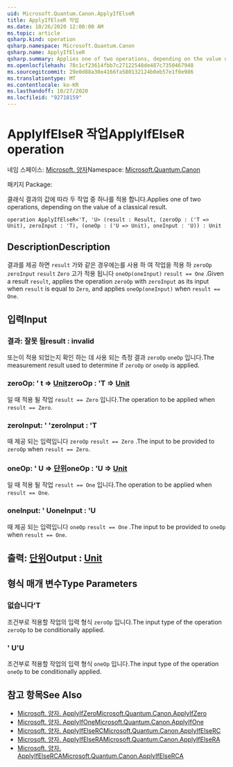 ```yaml
---
uid: Microsoft.Quantum.Canon.ApplyIfElseR
title: ApplyIfElseR 작업
ms.date: 10/26/2020 12:00:00 AM
ms.topic: article
qsharp.kind: operation
qsharp.namespace: Microsoft.Quantum.Canon
qsharp.name: ApplyIfElseR
qsharp.summary: Applies one of two operations, depending on the value of a classical result.
ms.openlocfilehash: 78c1cf23614fbb7c27122548de487c7350467948
ms.sourcegitcommit: 29e0d88a30e4166fa580132124b0eb57e1f0e986
ms.translationtype: MT
ms.contentlocale: ko-KR
ms.lasthandoff: 10/27/2020
ms.locfileid: "92718159"
---
```

# <a name="applyifelser-operation"></a><span data-ttu-id="d229f-102">ApplyIfElseR 작업</span><span class="sxs-lookup"><span data-stu-id="d229f-102">ApplyIfElseR operation</span></span>

<span data-ttu-id="d229f-103">네임 스페이스: [Microsoft. 양자](xref:Microsoft.Quantum.Canon)</span><span class="sxs-lookup"><span data-stu-id="d229f-103">Namespace: [Microsoft.Quantum.Canon](xref:Microsoft.Quantum.Canon)</span></span>

<span data-ttu-id="d229f-104">패키지 [](https://nuget.org/packages/)</span><span class="sxs-lookup"><span data-stu-id="d229f-104">Package: [](https://nuget.org/packages/)</span></span>


<span data-ttu-id="d229f-105">클래식 결과의 값에 따라 두 작업 중 하나를 적용 합니다.</span><span class="sxs-lookup"><span data-stu-id="d229f-105">Applies one of two operations, depending on the value of a classical result.</span></span>

```qsharp
operation ApplyIfElseR<'T, 'U> (result : Result, (zeroOp : ('T => Unit), zeroInput : 'T), (oneOp : ('U => Unit), oneInput : 'U)) : Unit
```


## <a name="description"></a><span data-ttu-id="d229f-106">Description</span><span class="sxs-lookup"><span data-stu-id="d229f-106">Description</span></span>

<span data-ttu-id="d229f-107">결과를 제공 하면 `result` 가와 같은 경우에는를 사용 하 여 작업을 적용 하 `zeroOp` `zeroInput` `result` `Zero` 고가 적용 됩니다 `oneOp(oneInput)` `result == One` .</span><span class="sxs-lookup"><span data-stu-id="d229f-107">Given a result `result`, applies the operation `zeroOp` with `zeroInput` as its input when `result` is equal to `Zero`, and applies `oneOp(oneInput)` when `result == One`.</span></span>

## <a name="input"></a><span data-ttu-id="d229f-108">입력</span><span class="sxs-lookup"><span data-stu-id="d229f-108">Input</span></span>

### <a name="result--__invalidresult__"></a><span data-ttu-id="d229f-109">결과: __잘못 <Result> 됨__</span><span class="sxs-lookup"><span data-stu-id="d229f-109">result : __invalid<Result>__</span></span>

<span data-ttu-id="d229f-110">또는이 적용 되었는지 확인 하는 데 사용 되는 측정 결과 `zeroOp` `oneOp` 입니다.</span><span class="sxs-lookup"><span data-stu-id="d229f-110">The measurement result used to determine if `zeroOp` or `oneOp` is applied.</span></span>


### <a name="zeroop--t--unit"></a><span data-ttu-id="d229f-111">zeroOp: ' t => [Unit](xref:microsoft.quantum.lang-ref.unit)</span><span class="sxs-lookup"><span data-stu-id="d229f-111">zeroOp : 'T => [Unit](xref:microsoft.quantum.lang-ref.unit)</span></span> 

<span data-ttu-id="d229f-112">일 때 적용 될 작업 `result == Zero` 입니다.</span><span class="sxs-lookup"><span data-stu-id="d229f-112">The operation to be applied when `result == Zero`.</span></span>


### <a name="zeroinput--t"></a><span data-ttu-id="d229f-113">zeroInput: ' '</span><span class="sxs-lookup"><span data-stu-id="d229f-113">zeroInput : 'T</span></span>

<span data-ttu-id="d229f-114">때 제공 되는 입력입니다 `zeroOp` `result == Zero` .</span><span class="sxs-lookup"><span data-stu-id="d229f-114">The input to be provided to `zeroOp` when `result == Zero`.</span></span>


### <a name="oneop--u--unit"></a><span data-ttu-id="d229f-115">oneOp: ' U => [단위](xref:microsoft.quantum.lang-ref.unit)</span><span class="sxs-lookup"><span data-stu-id="d229f-115">oneOp : 'U => [Unit](xref:microsoft.quantum.lang-ref.unit)</span></span> 

<span data-ttu-id="d229f-116">일 때 적용 될 작업 `result == One` 입니다.</span><span class="sxs-lookup"><span data-stu-id="d229f-116">The operation to be applied when `result == One`.</span></span>


### <a name="oneinput--u"></a><span data-ttu-id="d229f-117">oneInput: ' U</span><span class="sxs-lookup"><span data-stu-id="d229f-117">oneInput : 'U</span></span>

<span data-ttu-id="d229f-118">때 제공 되는 입력입니다 `oneOp` `result == One` .</span><span class="sxs-lookup"><span data-stu-id="d229f-118">The input to be provided to `oneOp` when `result == One`.</span></span>



## <a name="output--unit"></a><span data-ttu-id="d229f-119">출력: [단위](xref:microsoft.quantum.lang-ref.unit)</span><span class="sxs-lookup"><span data-stu-id="d229f-119">Output : [Unit](xref:microsoft.quantum.lang-ref.unit)</span></span>



## <a name="type-parameters"></a><span data-ttu-id="d229f-120">형식 매개 변수</span><span class="sxs-lookup"><span data-stu-id="d229f-120">Type Parameters</span></span>

### <a name="t"></a><span data-ttu-id="d229f-121">없습니다</span><span class="sxs-lookup"><span data-stu-id="d229f-121">'T</span></span>

<span data-ttu-id="d229f-122">조건부로 적용할 작업의 입력 형식 `zeroOp` 입니다.</span><span class="sxs-lookup"><span data-stu-id="d229f-122">The input type of the operation `zeroOp` to be conditionally applied.</span></span>
### <a name="u"></a><span data-ttu-id="d229f-123">' U</span><span class="sxs-lookup"><span data-stu-id="d229f-123">'U</span></span>

<span data-ttu-id="d229f-124">조건부로 적용할 작업의 입력 형식 `oneOp` 입니다.</span><span class="sxs-lookup"><span data-stu-id="d229f-124">The input type of the operation `oneOp` to be conditionally applied.</span></span>

## <a name="see-also"></a><span data-ttu-id="d229f-125">참고 항목</span><span class="sxs-lookup"><span data-stu-id="d229f-125">See Also</span></span>

- [<span data-ttu-id="d229f-126">Microsoft. 양자. ApplyIfZero</span><span class="sxs-lookup"><span data-stu-id="d229f-126">Microsoft.Quantum.Canon.ApplyIfZero</span></span>](xref:Microsoft.Quantum.Canon.ApplyIfZero)
- [<span data-ttu-id="d229f-127">Microsoft. 양자. ApplyIfOne</span><span class="sxs-lookup"><span data-stu-id="d229f-127">Microsoft.Quantum.Canon.ApplyIfOne</span></span>](xref:Microsoft.Quantum.Canon.ApplyIfOne)
- [<span data-ttu-id="d229f-128">Microsoft. 양자. ApplyIfElseRC</span><span class="sxs-lookup"><span data-stu-id="d229f-128">Microsoft.Quantum.Canon.ApplyIfElseRC</span></span>](xref:Microsoft.Quantum.Canon.ApplyIfElseRC)
- [<span data-ttu-id="d229f-129">Microsoft. 양자. ApplyIfElseRA</span><span class="sxs-lookup"><span data-stu-id="d229f-129">Microsoft.Quantum.Canon.ApplyIfElseRA</span></span>](xref:Microsoft.Quantum.Canon.ApplyIfElseRA)
- [<span data-ttu-id="d229f-130">Microsoft. 양자. ApplyIfElseRCA</span><span class="sxs-lookup"><span data-stu-id="d229f-130">Microsoft.Quantum.Canon.ApplyIfElseRCA</span></span>](xref:Microsoft.Quantum.Canon.ApplyIfElseRCA)